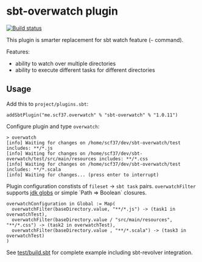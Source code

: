 # sbt-overwatch plugin
[![Build status](https://travis-ci.org/scf37/sbt-overwatch.svg?branch=master)](https://travis-ci.org/scf37/sbt-overwatch)

This plugin is smarter replacement for sbt watch feature (`~` command). 

Features:
- ability to watch over multiple directories
- ability to execute different tasks for different directories


## Usage
Add this to `project/plugins.sbt`:
```
addSbtPlugin("me.scf37.overwatch" % "sbt-overwatch" % "1.0.11")
```

Configure plugin and type `overwatch`:
```
> overwatch
[info] Waiting for changes on /home/scf37/dev/sbt-overwatch/test includes: **/*.js
[info] Waiting for changes on /home/scf37/dev/sbt-overwatch/test/src/main/resources includes: **/*.css
[info] Waiting for changes on /home/scf37/dev/sbt-overwatch/test includes: **/*.scala
[info] Waiting for changes... (press enter to interrupt)
```

Plugin configuration constists of `fileset` -> `sbt task` pairs. `overwatchFilter` supports 
[jdk globs](https://docs.oracle.com/javase/7/docs/api/java/nio/file/FileSystem.html#getPathMatcher(java.lang.String)) or simple `Path => Boolean` closures.

```
overwatchConfiguration in Global := Map(
  overwatchFilter(baseDirectory.value, "**/*.js") -> (task1 in overwatchTest),
  overwatchFilter(baseDirectory.value / "src/main/resources", "**/*.css") -> (task2 in overwatchTest),
  overwatchFilter(baseDirectory.value , "**/*.scala") -> (task3 in overwatchTest)
)
```

See [test/build.sbt](https://github.com/scf37/sbt-overwatch/blob/master/test/build.sbt) for complete example including sbt-revolver integration.

